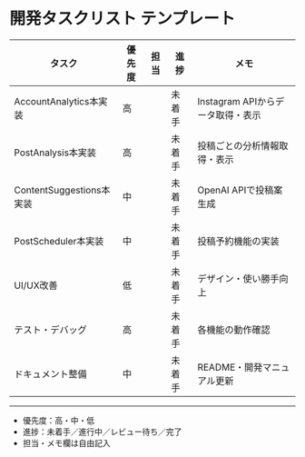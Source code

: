 # 開発タスクリスト テンプレート

| タスク | 優先度 | 担当 | 進捗 | メモ |
|--------|--------|------|------|------|
| AccountAnalytics本実装 | 高 | | 未着手 | Instagram APIからデータ取得・表示 |
| PostAnalysis本実装 | 高 | | 未着手 | 投稿ごとの分析情報取得・表示 |
| ContentSuggestions本実装 | 中 | | 未着手 | OpenAI APIで投稿案生成 |
| PostScheduler本実装 | 中 | | 未着手 | 投稿予約機能の実装 |
| UI/UX改善 | 低 | | 未着手 | デザイン・使い勝手向上 |
| テスト・デバッグ | 高 | | 未着手 | 各機能の動作確認 |
| ドキュメント整備 | 中 | | 未着手 | README・開発マニュアル更新 |

---
- 優先度：高・中・低
- 進捗：未着手／進行中／レビュー待ち／完了
- 担当・メモ欄は自由記入 